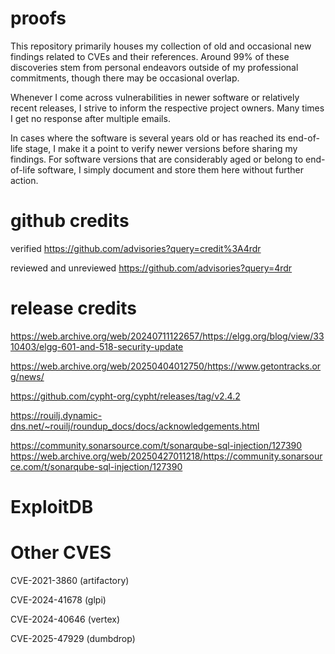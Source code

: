 # proofs

This repository primarily houses my collection of old and occasional new findings related to CVEs and their references. Around 99% of these discoveries stem from personal endeavors outside of my professional commitments, though there may be occasional overlap.

Whenever I come across vulnerabilities in newer software or relatively recent releases, I strive to inform the respective project owners.  Many times I get no response after multiple emails.

In cases where the software is several years old or has reached its end-of-life stage, I make it a point to verify newer versions before sharing my findings. For software versions that are considerably aged or belong to end-of-life software, I simply document and store them here without further action.


# github credits
verified
https://github.com/advisories?query=credit%3A4rdr

reviewed and unreviewed
https://github.com/advisories?query=4rdr

# release credits

https://web.archive.org/web/20240711122657/https://elgg.org/blog/view/3310403/elgg-601-and-518-security-update

https://web.archive.org/web/20250404012750/https://www.getontracks.org/news/

https://github.com/cypht-org/cypht/releases/tag/v2.4.2

https://rouilj.dynamic-dns.net/~rouilj/roundup_docs/docs/acknowledgements.html

https://community.sonarsource.com/t/sonarqube-sql-injection/127390
https://web.archive.org/web/20250427011218/https://community.sonarsource.com/t/sonarqube-sql-injection/127390

# ExploitDB


# Other CVES
CVE-2021-3860 (artifactory)

CVE-2024-41678 (glpi)

CVE-2024-40646 (vertex)

CVE-2025-47929 (dumbdrop)
